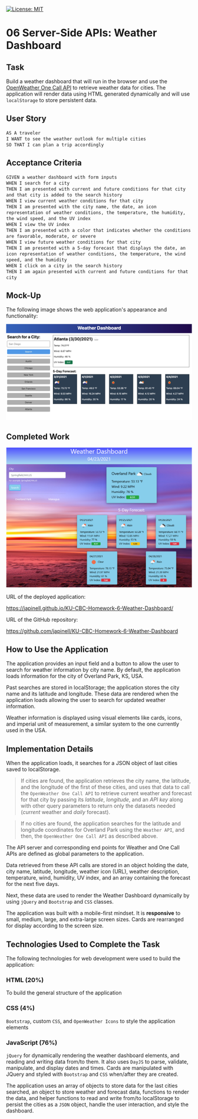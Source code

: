 [![License: MIT](https://img.shields.io/badge/License-MIT-yellow.svg)](https://opensource.org/licenses/MIT)

# 06 Server-Side APIs: Weather Dashboard

## Task

Build a weather dashboard that will run in the browser and use the [OpenWeather One Call API](https://openweathermap.org/api/one-call-api) to retrieve weather data for cities. The application will render data using HTML generated dynamically and will use `localStorage` to store persistent data.

## User Story

```
AS A traveler
I WANT to see the weather outlook for multiple cities
SO THAT I can plan a trip accordingly
```

## Acceptance Criteria

```
GIVEN a weather dashboard with form inputs
WHEN I search for a city
THEN I am presented with current and future conditions for that city and that city is added to the search history
WHEN I view current weather conditions for that city
THEN I am presented with the city name, the date, an icon representation of weather conditions, the temperature, the humidity, the wind speed, and the UV index
WHEN I view the UV index
THEN I am presented with a color that indicates whether the conditions are favorable, moderate, or severe
WHEN I view future weather conditions for that city
THEN I am presented with a 5-day forecast that displays the date, an icon representation of weather conditions, the temperature, the wind speed, and the humidity
WHEN I click on a city in the search history
THEN I am again presented with current and future conditions for that city
```

## Mock-Up

The following image shows the web application's appearance and functionality:

![The weather app includes a search option, a list of cities, and a five-day forecast and current weather conditions for Atlanta.](./assets/images/06-server-side-apis-homework-demo.png)

## Completed Work

![The weather app includes a search option, a list of cities, and a five-day forecast and current weather conditions for Overland Park,KS,US and Managua,Nicaragua.](./assets/images/completed.png)

URL of the deployed application:

https://japinell.github.io/KU-CBC-Homework-6-Weather-Dashboard/

URL of the GitHub repository:

https://github.com/japinell/KU-CBC-Homework-6-Weather-Dashboard

## How to Use the Application

The application provides an input field and a button to allow the user to search for weather information by city name. By default, the application loads information for the city of Overland Park, KS, USA.

Past searches are stored in localStorage; the application stores the city name and its latitude and longitude. These data are rendered when the application loads allowing the user to search for updated weather information.

Weather information is displayed using visual elements like cards, icons, and imperial unit of measurement, a similar system to the one currently used in the USA.

## Implementation Details

When the application loads, it searches for a JSON object of last cities saved to localStorage.

> If cities are found, the application retrieves the city name, the latitude, and the longitude of the first of these cities, and uses that data to call the `OpenWeather One Call API` to retrieve current weather and forecast for that city by passing its _latitude_, _longitude_, and an _API key_ along with other query parameters to return only the datasets needed (_current_ weather and _daily_ forecast).

> If no cities are found, the application searches for the latitude and longitude coordinates for Overland Park using the `Weather API`, and then, the `OpenWeather One Call API` as described above.

The API server and corresponding end points for Weather and One Call APIs are defined as global parameters to the application.

Data retrieved from these API calls are stored in an object holding the date, city name, latitude, longitude, weather icon (URL), weather description, temperature, wind, humidity, UV index, and an array containing the forecast for the next five days.

Next, these data are used to render the Weather Dashboard dynamically by using `jQuery` and `Bootstrap` and `CSS` classes.

The application was built with a mobile-first mindset. It is **responsive** to small, medium, large, and extra-large screen sizes. Cards are rearranged for display according to the screen size.

## Technologies Used to Complete the Task

The following technologies for web development were used to build the application:

### HTML (20%)

To build the general structure of the application

### CSS (4%)

`Bootstrap`, custom `CSS`, and `OpenWeather Icons` to style the application elements

### JavaScript (76%)

`jQuery` for dynamically rendering the weather dashboard elements, and reading and writing data from/to them. It also uses `DayJS` to parse, validate, manipulate, and display dates and times. Cards are manipulated with JQuery and styled with `Bootstrap` and `CSS` when/after they are created.

The application uses an array of objects to store data for the last cities searched, an object to store weather and forecast data, functions to render the data, and helper functions to read and write from/to localStorage to persist the cities as a `JSON` object, handle the user interaction, and style the dashboard.
